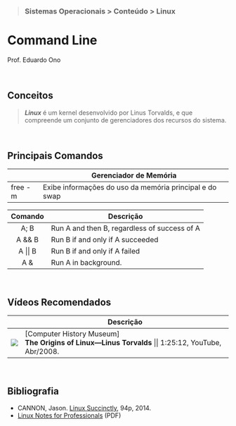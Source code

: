 > ### Sistemas Operacionais > Conteúdo > Linux

# Command Line

Prof. Eduardo Ono

<br>

## Conceitos

> __*Linux*__ é um kernel desenvolvido por Linus Torvalds, e que compreende um conjunto de gerenciadores dos recursos do sistema.

<br>

## Principais Comandos

| | Gerenciador de Memória |
| --- | --- |
| free -m | Exibe informações do uso da memória principal e do swap


| Comando | Descrição |
| :-: | --- |
| A; B      | Run A and then B, regardless of success of A
| A && B    | Run B if and only if A succeeded
| A \|\| B  | Run B if and only if A failed
| A &       | Run A in background.

<br>

## Vídeos Recomendados

|| Descrição |
| :-: | --- |
| [![](https://img.youtube.com/vi/WVTWCPoUt8w/default.jpg)](https://www.youtube.com/watch?v=WVTWCPoUt8w) | [Computer History Museum]<br>**The Origins of Linux—Linus Torvalds** \|\| 1:25:12, YouTube, Abr/2008.

<br>

## Bibliografia

* CANNON, Jason. [Linux Succinctly](https://www.syncfusion.com/ebooks/linux), 94p, 2014.
* [Linux Notes for Professionals](https://goalkicker.com/LinuxBook/) (PDF)
